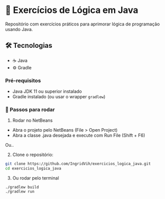 # 🧩 Exercícios de Lógica em Java

Repositório com exercícios práticos para aprimorar lógica de programação usando Java.

## 🛠 Tecnologias   
  
- ☕ Java   
- ⚙️ Gradle
 
### Pré-requisitos     
 
- Java JDK 11 ou superior instalado
- Gradle instalado (ou usar o wrapper `gradlew`) 

### 🚀 Passos para rodar

1. Rodar no NetBeans
- Abra o projeto pelo NetBeans (File > Open Project)
- Abra a classe .java desejada e execute com Run File (Shift + F6)

Ou..

2. Clone o repositório:
```bash
git clone https://github.com/IngridVih/exercicios_logica_java.git
cd exercicios_logica_java
```
3. Ou rodar pelo terminal
```
./gradlew build
./gradlew run
```


